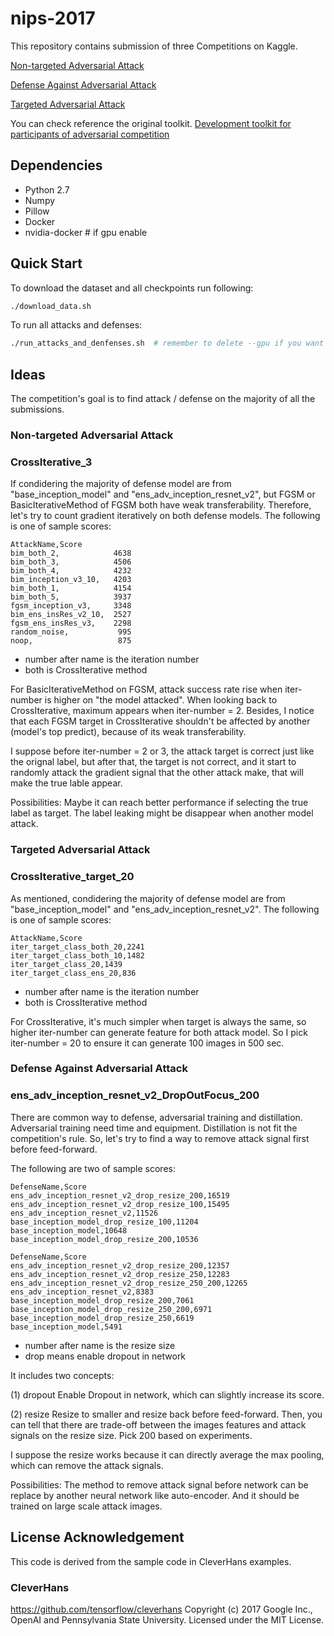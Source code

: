 # nips-2017

This repository contains submission of three Competitions on Kaggle.

[Non-targeted Adversarial Attack](https://www.kaggle.com/c/nips-2017-non-targeted-adversarial-attack)

[Defense Against Adversarial Attack](https://www.kaggle.com/c/nips-2017-defense-against-adversarial-attack)

[Targeted Adversarial Attack](https://www.kaggle.com/c/nips-2017-targeted-adversarial-attack)


You can check reference the original toolkit. 
[Development toolkit for participants of adversarial competition](https://github.com/tensorflow/cleverhans/tree/master/examples/nips17_adversarial_competition)


## Dependencies
* Python 2.7
* Numpy
* Pillow
* Docker
* nvidia-docker  # if gpu enable



## Quick Start
To download the dataset and all checkpoints run following:
```bash
./download_data.sh
```

To run all attacks and defenses:
```bash
./run_attacks_and_denfenses.sh  # remember to delete --gpu if you want to run it on CPU
```


## Ideas
The competition's goal is to find attack / defense on the majority of all the submissions.

### Non-targeted Adversarial Attack

### CrossIterative_3
If condidering the majority of defense model are from "base_inception_model" and "ens_adv_inception_resnet_v2", but FGSM or BasicIterativeMethod of FGSM both have weak transferability. 
Therefore, let's try to count gradient iteratively on both defense models. The following is one of sample scores:

```
AttackName,Score
bim_both_2,            4638
bim_both_3,            4506
bim_both_4,            4232
bim_inception_v3_10,   4203
bim_both_1,            4154
bim_both_5,            3937
fgsm_inception_v3,     3348
bim_ens_insRes_v2_10,  2527
fgsm_ens_insRes_v3,    2298
random_noise,           995
noop,                   875
```

* number after name is the iteration number
* both is CrossIterative method


For BasicIterativeMethod on FGSM, attack success rate rise when iter-number is higher on "the model attacked". When looking back to CrossIterative, maximum appears when iter-number = 2. Besides, I notice that each FGSM target in CrossIterative shouldn't be affected by another (model's top predict), because of its weak transferability.

I suppose before iter-number = 2 or 3, the attack target is correct just like the orignal label, but after that, the target is not correct, and it start to randomly attack the gradient signal that the other attack make, that will make the true lable appear. 

Possibilities: Maybe it can reach better performance if selecting the true label as target. The label leaking might be disappear when another model attack.

### Targeted Adversarial Attack

### CrossIterative_target_20
As mentioned, condidering the majority of defense model are from "base_inception_model" and "ens_adv_inception_resnet_v2". The following is one of sample scores:

```
AttackName,Score
iter_target_class_both_20,2241
iter_target_class_both_10,1482
iter_target_class_20,1439
iter_target_class_ens_20,836
```

* number after name is the iteration number
* both is CrossIterative method

For CrossIterative, it's much simpler when target is always the same, so higher iter-number can generate feature for both attack model. So I pick iter-number = 20 to ensure it can generate 100 images in 500 sec.

### Defense Against Adversarial Attack

### ens_adv_inception_resnet_v2_DropOutFocus_200
There are common way to defense, adversarial training and distillation. Adversarial training need time and equipment. Distillation is not fit the competition's rule. 
So, let's try to find a way to remove attack signal first before feed-forward.

The following are two of sample scores:

```
DefenseName,Score
ens_adv_inception_resnet_v2_drop_resize_200,16519
ens_adv_inception_resnet_v2_drop_resize_100,15495
ens_adv_inception_resnet_v2,11526
base_inception_model_drop_resize_100,11204
base_inception_model,10648
base_inception_model_drop_resize_200,10536
```

```
DefenseName,Score
ens_adv_inception_resnet_v2_drop_resize_200,12357
ens_adv_inception_resnet_v2_drop_resize_250,12283
ens_adv_inception_resnet_v2_drop_resize_250_200,12265
ens_adv_inception_resnet_v2,8383
base_inception_model_drop_resize_200,7061
base_inception_model_drop_resize_250_200,6971
base_inception_model_drop_resize_250,6619
base_inception_model,5491
```

* number after name is the resize size
* drop means enable dropout in network

It includes two concepts:

(1) dropout
Enable Dropout in network, which can slightly increase its score.

(2) resize
Resize to smaller and resize back before feed-forward. Then, you can tell that there are trade-off between the images features and attack signals on the resize size. Pick 200 based on experiments.


I suppose the resize works because it can directly average the max pooling, which can remove the attack signals.

Possibilities: The method to remove attack signal before network can be replace by another neural network like auto-encoder. And it should be trained on large scale attack images.


## License Acknowledgement
This code is derived from the sample code in CleverHans examples.

### CleverHans

https://github.com/tensorflow/cleverhans
Copyright (c) 2017 Google Inc., OpenAI and Pennsylvania State University. Licensed under the MIT License.